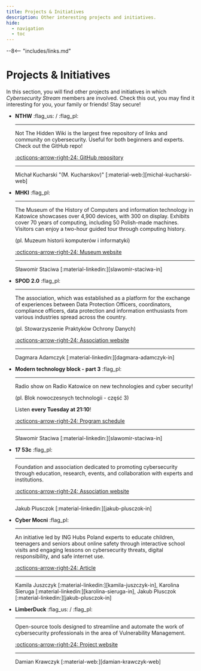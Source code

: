 ```yaml
---
title: Projects & Initiatives
description: Other interesting projects and initiatives.
hide:
  - navigation
  - toc
---
```


--8<-- "includes/links.md"

# Projects & Initiatives

In this section, you will find other projects and initiatives in which *Cybersecurity Stream* members are involved. Check this out, you may find it interesting for you, your family or friends! Stay secure!

<div class="grid cards" markdown>

-   __NTHW__ :flag_us: / :flag_pl:

    ---

    Not The Hidden Wiki is the largest free repository of links and community on cybersecurity.
    Useful for both beginners and experts. Check out the GitHub repo!

    [:octicons-arrow-right-24: GitHub repository](https://github.com/notthehiddenwiki/nthw)
    
    ---

    Michał Kucharski "(M. Kucharskov)" [:material-web:][michal-kucharski-web]

-   __MHKI__ :flag_pl:

    ---

    The Museum of the History of Computers and information technology in Katowice showcases over 4,900 devices, with 300 on display. Exhibits cover 70 years of computing, including 50 Polish-made machines.
    Visitors can enjoy a two-hour guided tour through computing history.
    
    (pl. Muzeum historii komputerów i informatyki)

    [:octicons-arrow-right-24: Museum website](https://www.muzeumkomputerow.edu.pl)
    
    ---

    Sławomir Staciwa [:material-linkedin:][slawomir-staciwa-in]

-   __SPOD 2.0__ :flag_pl:

    ---

    The association, which was established as a platform for the exchange of experiences between Data Protection Officers, coordinators, compliance officers, data protection and information enthusiasts from various industries spread across the country.
    
    (pl. Stowarzyszenie Praktyków Ochrony Danych)

    [:octicons-arrow-right-24: Association website](https://spod2.pl)
    
    ---

    Dagmara Adamczyk [:material-linkedin:][dagmara-adamczyk-in]

-   __Modern technology block - part 3__ :flag_pl:

    ---

    Radio show on Radio Katowice on new technologies and cyber security! 
    
    (pl. Blok nowoczesnych technologii - część 3)

    Listen **every Tuesday at 21:10**!

    [:octicons-arrow-right-24: Program schedule](https://www.radio.katowice.pl/ramowka.html)
    
    ---

    Sławomir Staciwa [:material-linkedin:][slawomir-staciwa-in]

-   __17 53c__ :flag_pl:

    ---

    Foundation and association dedicated to promoting cybersecurity through education, research, events, and collaboration with experts and institutions.

    [:octicons-arrow-right-24: Association website](https://1753c.io)

    ---

    Jakub Plusczok [:material-linkedin:][jakub-plusczok-in]

-   __Cyber Mocni__  :flag_pl:

    ---

    An initiative led by ING Hubs Poland experts to educate children, teenagers and seniors about online safety through interactive school visits and engaging lessons on cybersecurity threats, digital responsibility, and safe internet use.

    [:octicons-arrow-right-24: Article](https://inghubspoland.com/news/cyber-mocni-take-care-of-childrens-online-safety)

    ---

    Kamila Juszczyk [:material-linkedin:][kamila-juszczyk-in], 
    Karolina Sieruga [:material-linkedin:][karolina-sieruga-in], 
    Jakub Plusczok [:material-linkedin:][jakub-plusczok-in]

-   __LimberDuck__ :flag_us: / :flag_pl:

    ---

    Open-source tools designed to streamline and automate the work of cybersecurity professionals in the area of Vulnerability Management.

    [:octicons-arrow-right-24: Project website](https://limberduck.org)

    ---

    Damian Krawczyk [:material-web:][damian-krawczyk-web]

</div>
